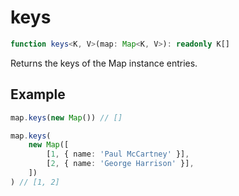 # keys

```ts
function keys<K, V>(map: Map<K, V>): readonly K[]
```

Returns the keys of the Map instance entries.

## Example

```ts
map.keys(new Map()) // []
```

```ts
map.keys(
    new Map([
        [1, { name: 'Paul McCartney' }],
        [2, { name: 'George Harrison' }],
    ])
) // [1, 2]
```
